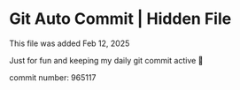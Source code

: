 # Git Auto Commit | Hidden File

This file was added Feb 12, 2025

Just for fun and keeping my daily git commit active 🤪

commit number: 965117
